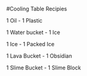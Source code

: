 #Cooling Table Recipies

1 Oil - 1 Plastic

1 Water bucket - 1 Ice

1 Ice - 1 Packed Ice

1 Lava Bucket - 1 Obsidian

1 Slime Bucket - 1 Slime Block
